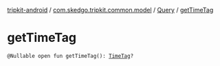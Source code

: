 [tripkit-android](../../index.md) / [com.skedgo.tripkit.common.model](../index.md) / [Query](index.md) / [getTimeTag](./get-time-tag.md)

# getTimeTag

`@Nullable open fun getTimeTag(): `[`TimeTag`](../-time-tag/index.md)`?`
